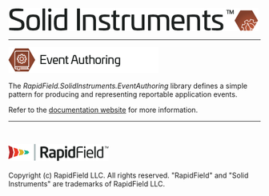 <!--
Copyright (c) RapidField LLC. Licensed under the MIT License. See LICENSE.txt in the project root for license information.
-->

![Solid Instruments logo](../../SolidInstruments.Logo.Color.Transparent.500w.png)
- - -

![Event Authoring label](Label.EventAuthoring.300w.png)

The *RapidField.SolidInstruments.EventAuthoring* library defines a simple pattern for producing and representing reportable application events.

Refer to the [documentation website](https://www.solidinstruments.com/api/RapidField.SolidInstruments.EventAuthoring.html) for more information.

- - -
<br />

![RapidField logo](../../RapidField.Logo.Color.Black.Transparent.200w.png)
<br /><br />
Copyright (c) RapidField LLC. All rights reserved. "RapidField" and "Solid Instruments" are trademarks of RapidField LLC.
